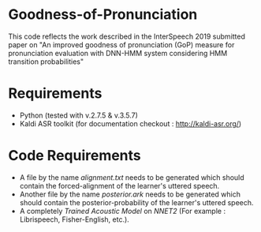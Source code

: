 # Goodness-of-Pronunciation
This code reflects the work described in the InterSpeech 2019 submitted paper on "An improved goodness of pronunciation (GoP) measure for pronunciation evaluation with DNN-HMM system considering HMM transition probabilities"

# Requirements
* Python (tested with v.2.7.5 & v.3.5.7)
* Kaldi ASR toolkit (for documentation checkout : http://kaldi-asr.org/)

# Code Requirements
* A file by the name _alignment.txt_ needs to be generated which should contain the forced-alignment of the learner's uttered speech.
* Another file by the name _posterior.ark_ needs to be generated which should contain the posterior-probability of the learner's uttered speech.
* A completely _Trained Acoustic Model_ on _NNET2_ (For example : Librispeech, Fisher-English, etc.).
